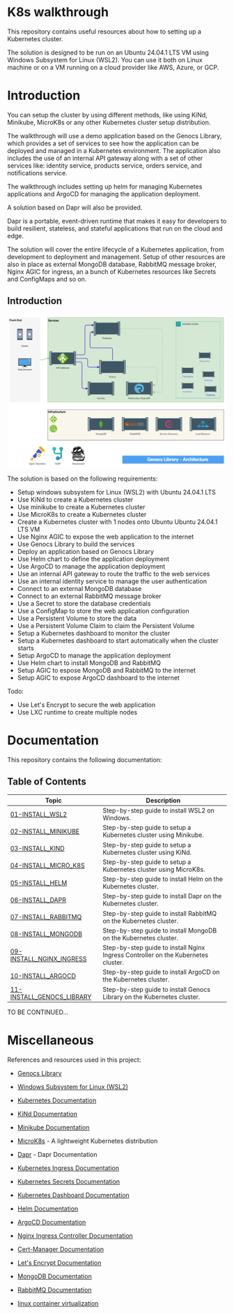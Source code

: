# K8s walkthrough

This repository contains useful resources about how to setting up a Kubernetes cluster.

The solution is designed to be run on an Ubuntu 24.04.1 LTS VM using Windows Subsystem for Linux (WSL2).
You can use it both on Linux machine or on a VM running on a cloud provider like AWS, Azure, or GCP.

# Introduction

You can setup the cluster by using different methods, like using KiNd, Minikube, MicroK8s or any other Kubernetes cluster setup distribution.

The walkthrough will use a demo application based on the Genocs Library, which provides a set of services to see how the application can be deployed and managed in a Kubernetes environment. The application also includes the use of an internal API gateway along with a set of other services like: identity service, products service, orders service, and notifications service.

The walkthrough includes setting up helm for managing Kubernetes applications and ArgoCD for managing the application deployment.

A solution based on Dapr will also be provided. 

Dapr is a portable, event-driven runtime that makes it easy for developers to build resilient, stateless, and stateful applications that run on the cloud and edge.

The solution will cover the entire lifecycle of a Kubernetes application, from development to deployment and management.
Setup of other resources are also in place as external MongoDB database, RabbitMQ message broker, Nginx AGIC for ingress, an a bunch of Kubernetes resources like Secrets and ConfigMaps and so on.


## Introduction

![Genocs Library Architecture](./assets/Genocs-Library-gnx-architecture.drawio.png)

The solution is based on the following requirements:

- Setup windows subsystem for Linux (WSL2) with Ubuntu 24.04.1 LTS
- Use KiNd to create a Kubernetes cluster
- Use minikube to create a Kubernetes cluster
- Use MicroK8s to create a Kubernetes cluster
- Create a Kubernetes cluster with 1 nodes onto Ubuntu Ubuntu 24.04.1 LTS VM
- Use Nginx AGIC to expose the web application to the internet
- Use Genocs Library to build the services
- Deploy an application based on Genocs Library 
- Use Helm chart to define the application deployment
- Use ArgoCD to manage the application deployment
- Use an internal API gateway to route the traffic to the web services
- Use an internal identity service to manage the user authentication
- Connect to an external MongoDB database
- Connect to an external RabbitMQ message broker 
- Use a Secret to store the database credentials
- Use a ConfigMap to store the web application configuration
- Use a Persistent Volume to store the data
- Use a Persistent Volume Claim to claim the Persistent Volume
- Setup a Kubernetes dashboard to monitor the cluster
- Setup a Kubernetes dashboard to start automatically when the cluster starts
- Setup ArgoCD to manage the application deployment
- Use Helm chart to install MongoDB and RabbitMQ
- Setup AGIC to espose MongoDB and RabbitMQ to the internet
- Setup AGIC to expose ArgoCD dashboard to the internet 

Todo:
- Use Let's Encrypt to secure the web application
- Use LXC runtime to create multiple nodes


# Documentation
This repository contains the following documentation:


## Table of Contents

| Topic | Description |
|---------|-------------|
| [01-INSTALL_WSL2](./docs/01-INSTALL_WSL2.md) | Step-by-step guide to install WSL2 on Windows. |
| [02-INSTALL_MINIKUBE](./docs/02-INSTALL_MINIKUBE.md) | Step-by-step guide to setup a Kubernetes cluster using Minikube. |
| [03-INSTALL_KIND](./docs/03-INSTALL_KIND.md) | Step-by-step guide to setup a Kubernetes cluster using KiNd. |
| [04-INSTALL_MICRO_K8S](./docs/04-INSTALL_MICRO_K8S.md) | Step-by-step guide to setup a Kubernetes cluster using MicroK8s. |
| [05-INSTALL_HELM](./docs/05-INSTALL_HELM.md) | Step-by-step guide to install Helm on the Kubernetes cluster. |
| [06-INSTALL_DAPR](./docs/06-INSTALL_DAPR.md) | Step-by-step guide to install Dapr on the Kubernetes cluster. |
| [07-INSTALL_RABBITMQ](./docs/07-INSTALL_RABBITMQ.md) | Step-by-step guide to install RabbitMQ on the Kubernetes cluster. |
| [08-INSTALL_MONGODB](./docs/08-INSTALL_MONGODB.md) | Step-by-step guide to install MongoDB on the Kubernetes cluster. |
| [09-INSTALL_NGINX_INGRESS](./docs/09-INSTALL_NGINX_INGRESS.md) | Step-by-step guide to install Nginx Ingress Controller on the Kubernetes cluster. |
| [10-INSTALL_ARGOCD](./docs/10-INSTALL_ARGOCD.md) | Step-by-step guide to install ArgoCD on the Kubernetes cluster. |
| [11-INSTALL_GENOCS_LIBRARY](./docs/11-INSTALL_GENOCS_LIBRARY.md) | Step-by-step guide to install Genocs Library on the Kubernetes cluster. |


TO BE CONTINUED...


# Miscellaneous

References and resources used in this project:
- [Genocs Library](https://genocs.com/library/)

- [Windows Subsystem for Linux (WSL2)](https://docs.microsoft.com/en-us/windows/wsl/install)
- [Kubernetes Documentation](https://kubernetes.io/docs/home/)
- [KiNd Documentation](https://kind.sigs.k8s.io/docs/)
- [Minikube Documentation](https://minikube.sigs.k8s.io/docs/)
- [MicroK8s](https://microk8s.io/) - A lightweight Kubernetes distribution
- [Dapr](https://dapr.io/docs/) - Dapr Documentation
- [Kubernetes Ingress Documentation](https://kubernetes.io/docs/concepts/services-networking/ingress/)
- [Kubernetes Secrets Documentation](https://kubernetes.io/docs/concepts/configuration/secret/)
- [Kubernetes Dashboard Documentation](https://kubernetes.io/docs/tasks/access-application-cluster/web-ui-dashboard/)
- [Helm Documentation](https://helm.sh/docs/)
- [ArgoCD Documentation](https://argo-cd.readthedocs.io/en/stable/)
- [Nginx Ingress Controller Documentation](https://kubernetes.github.io/ingress-nginx/)
- [Cert-Manager Documentation](https://cert-manager.io/docs/)
- [Let's Encrypt Documentation](https://letsencrypt.org/docs/)
- [MongoDB Documentation](https://docs.mongodb.com/)
- [RabbitMQ Documentation](https://www.rabbitmq.com/documentation.html)
- [linux container virtualization](https://linuxcontainers.org/)
